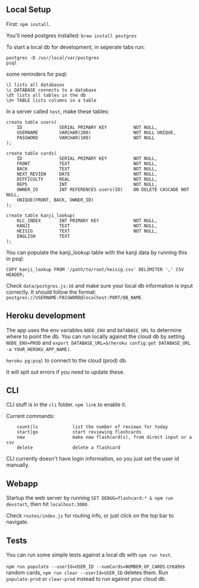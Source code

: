 ## Local Setup

First: `npm install`. 

You'll need postgres installed: `brew install postgres`

To start a local db for development, in seperate tabs run:
```
postgres -D /usr/local/var/postgres
psql
```
some reminders for psql:
```
\l lists all databases
\c DATABASE connects to a database
\dt lists all tables in the db
\d+ TABLE lists columns in a table
```

In a server called `test`, make these tables:
```
create table users(
    ID              SERIAL PRIMARY KEY          NOT NULL,
    USERNAME        VARCHAR(200)                NOT NULL UNIQUE,
    PASSWORD        VARCHAR(100)                NOT NULL
);

create table cards(
    ID              SERIAL PRIMARY KEY          NOT NULL,
    FRONT           TEXT                        NOT NULL,
    BACK            TEXT                        NOT NULL,
    NEXT_REVIEW     DATE                        NOT NULL,
    DIFFICULTY      REAL                        NOT NULL,
    REPS            INT                         NOT NULL,
    OWNER_ID        INT REFERENCES users(ID)    ON DELETE CASCADE NOT NULL,
    UNIQUE(FRONT, BACK, OWNER_ID)
);

create table kanji_lookup(
    KLC_INDEX       INT PRIMARY KEY             NOT NULL,
    KANJI           TEXT                        NOT NULL,
    HEISIG          TEXT                        NOT NULL,
    ENGLISH         TEXT
);

```
You can populate the kanji_lookup table with the kanji data by running this in psql:
```
COPY kanji_lookup FROM '/path/to/root/heisig.csv' DELIMITER ',' CSV HEADER;
```


Check `data/postgres.js:16` and make sure your local db information is input correctly. It should follow the format:
`postgres://USERNAME:PASSWORD@localhost:PORT/DB_NAME`

## Heroku development
The app uses the env variables `NODE_ENV` and `DATABASE_URL` to determine where to point the db. You can run locally against the cloud db by setting 
`NODE_ENV=PROD` and `export DATABASE_URL=$(heroku config:get DATABASE_URL -a YOUR_HEROKU_APP_NAME)`.

`heroku pg:psql` to connect to the cloud (prod) db.

It will spit out errors if you need to update these.

## CLI
CLI stuff is in the `cli` folder. `npm link` to enable it.

Current commands: 
```
    count|ls             list the number of reviews for today
    start|go             start reviewing flashcards
    new                  make new flashcard(s), from direct input or a csv
    delete               delete a flashcard
```
CLI currently doesn't have login information, so you just set the user id manually.

## Webapp
Startup the web server by running `SET DEBUG=flashcard:* & npm run devstart`, then hit `localhost:3000`.

Check `routes/index.js` for routing info, or just click on the top bar to navigate.

## Tests
You can run some simple tests against a local db with `npm run test`. 

`npm run populate --userId=USER_ID --numCards=NUMBER_OF_CARDS` creates random cards, `npm run clear --userId=USER_ID` deletes them. Run `populate-prod` or `clear-prod` instead to run against your cloud db.